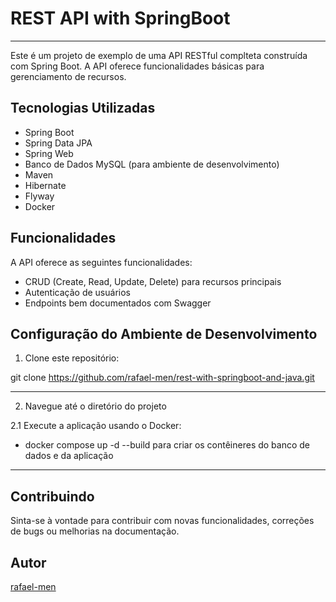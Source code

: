 # REST API with SpringBoot

<hr>

Este é um projeto de exemplo de uma API RESTful complteta construída com Spring Boot. A API oferece funcionalidades básicas para gerenciamento de recursos.

## Tecnologias Utilizadas

- Spring Boot
- Spring Data JPA
- Spring Web
- Banco de Dados MySQL (para ambiente de desenvolvimento)
- Maven
- Hibernate
- Flyway
- Docker


## Funcionalidades

A API oferece as seguintes funcionalidades:

- CRUD (Create, Read, Update, Delete) para recursos principais
- Autenticação de usuários
- Endpoints bem documentados com Swagger

## Configuração do Ambiente de Desenvolvimento

1. Clone este repositório:

 git clone https://github.com/rafael-men/rest-with-springboot-and-java.git

<hr>

2. Navegue até o diretório do projeto

2.1 Execute a aplicação usando o Docker:

- docker compose up -d --build  para criar os contêineres do banco de dados e da aplicação

<hr>

## Contribuindo

Sinta-se à vontade para contribuir com novas funcionalidades, correções de bugs ou melhorias na documentação.

## Autor

[rafael-men](https://github.com/rafael-men)








